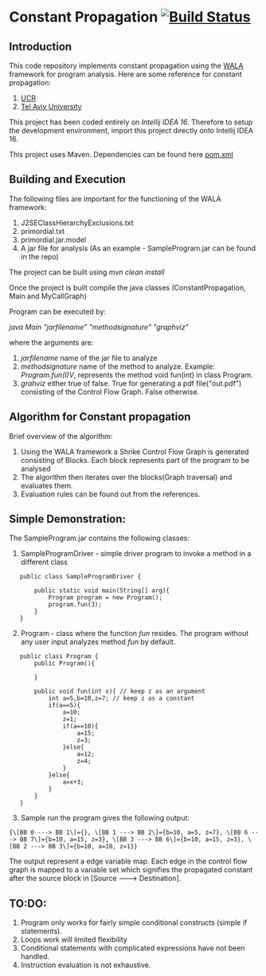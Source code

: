 # Constant Propagation [![Build Status](https://travis-ci.org/Athithyaa/WalaTest.svg?branch=master)](https://travis-ci.org/Athithyaa/WalaTest)

## Introduction

This code repository implements constant propagation using the [WALA](http://wala.sourceforge.net/wiki/index.php/Main_Page) framework for
program analysis. Here are some reference for constant propagation:

1. [UCR](http://www.cs.ucr.edu/~gupta/teaching/201-14/Papers/const.pdf)
2. [Tel Aviv University](http://www.cs.tau.ac.il/~msagiv/courses/pa07/lecture2-notes-update.pdf) 

This project has been coded entirely on *Intellij IDEA 16*. Therefore to setup the development environment, import
this project directly onto Intellij IDEA 16.

This project uses Maven. Dependencies can be found here [pom.xml](pom.xml)

## Building and Execution
The following files are important for the functioning of the WALA framework:

1. J2SEClassHierarchyExclusions.txt
2. primordial.txt
3. primordial.jar.model
4. A jar file for analysis (As an example - SampleProgram.jar can be found in the repo)

The project can be built using
*mvn clean install*

Once the project is built compile the java classes (ConstantPropagation, Main and MyCallGraph)

Program can be executed by:

*java Main "jarfilename" "methodsignature" "graphviz"*

where the arguments are:

1. *jarfilename* name of the jar file to analyze
2. *methodsignature* name of the method to analyze. Example: *Program.fun(I)V*, represents the method void fun(int) in class Program.
3. *grahviz* either true of false. True for generating a pdf file("out.pdf") consisting of the Control Flow Graph. False otherwise.


## Algorithm for Constant propagation
Brief overview of the algorithm:

1. Using the WALA framework a Shrike Control Flow Graph is generated consisting of Blocks. Each block represents part of the program to
be analysed
2. The algorithm then iterates over the blocks(Graph traversal) and evaluates them.
3. Evaluation rules can be found out from the references.

## Simple Demonstration:
The SampleProgram.jar contains the following classes:

1. SampleProgramDriver - simple driver program to invoke a method in a different class
 ~~~~
    public class SampleProgramDriver {
    
        public static void main(String[] arg){
            Program program = new Program();
            program.fun(3);
        }
    }
 ~~~~
2. Program - class where the function *fun* resides. The program without any user input analyzes method *fun* by default.
 ~~~~
    public class Program {
        public Program(){
    
        }
    
        public void fun(int x){ // keep z as an argument
            int a=5,b=10,z=7; // keep z as a constant
            if(a==5){
                a=10;
                z=1;
                if(a==10){
                    a=15;
                    z=3;
                }else{
                    a=12;
                    z=4;
                }
            }else{
                a=x+3;
            }
        }
    }
 ~~~~
3. Sample run the program gives the following output:
~~~~
{\[BB 0 ---> BB 1\]={}, \[BB 1 ---> BB 2\]={b=10, a=5, z=7}, \[BB 6 ---> BB 7\]={b=10, a=15, z=3}, \[BB 3 ---> BB 6\]={b=10, a=15, z=3}, \[BB 2 ---> BB 3\]={b=10, a=10, z=1}}
~~~~
  The output represent a edge variable map. Each edge in the control flow graph is mapped to a variable set which signifies the propagated constant after the source block in \[Source ---> Destination\].
  
  
## TO:DO:

1. Program only works for fairly simple conditional constructs (simple if statements).
2. Loops work will limited flexibility
3. Conditional statements with complicated expressions have not been handled.
4. Instruction evaluation is not exhaustive.
